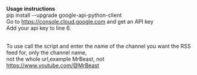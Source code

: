 <b>Usage instructions</b></br>
pip install --upgrade google-api-python-client</br>
Go to https://console.cloud.google.com and get an API key</br>
Add your api key to line 6.</br></br>

To use call the script and enter the name of the channel you want the RSS feed for, only the channel name,</br> 
not the whole url,example MrBeast, not https://www.youtube.com/@MrBeast
